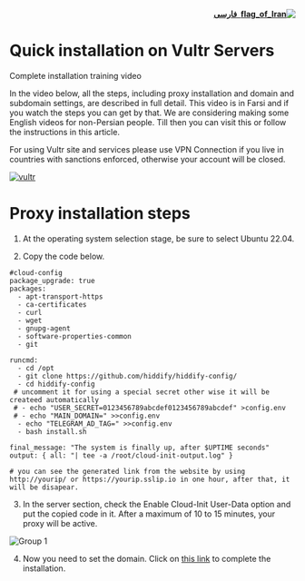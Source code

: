 <div dir="rtl">

[**![flag_of_Iran](https://user-images.githubusercontent.com/125398461/234186932-52f1fa82-52c6-417f-8b37-08fe9250a55f.png) &nbsp;فارسی**](https://github.com/hiddify/hiddify-config/wiki/Vultr-%D9%86%D8%B5%D8%A8-%D8%B3%D8%B1%DB%8C%D8%B9-%D8%AF%D8%B1-%D9%88%D9%84%D8%AA%D8%B1)
</div>

# Quick installation on Vultr Servers


Complete installation training video

In the video below, all the steps, including proxy installation and domain and subdomain settings, are described in full detail. This video is in Farsi and if you watch the steps you can get by that. We are considering making some English videos for non-Persian people. Till then you can visit this or follow the instructions in this article.

For using Vultr site and services please use VPN Connection if you live in countries with sanctions enforced, otherwise your account will be closed.

[![vultr](https://img.youtube.com/vi/hRRg10BURJI/maxresdefault.jpg)](https://www.youtube.com/watch?v=hRRg10BURJI)

# Proxy installation steps

1. At the operating system selection stage, be sure to select Ubuntu 22.04.

2. Copy the code below.

```
#cloud-config
package_upgrade: true
packages:
  - apt-transport-https
  - ca-certificates
  - curl
  - wget
  - gnupg-agent
  - software-properties-common
  - git

runcmd:
  - cd /opt
  - git clone https://github.com/hiddify/hiddify-config/
  - cd hiddify-config
 # uncomment it for using a special secret other wise it will be createed automatically
 # - echo "USER_SECRET=0123456789abcdef0123456789abcdef" >config.env
 # - echo "MAIN_DOMAIN=" >>config.env
  - echo "TELEGRAM_AD_TAG=" >>config.env
  - bash install.sh

final_message: "The system is finally up, after $UPTIME seconds"
output: { all: "| tee -a /root/cloud-init-output.log" }

# you can see the generated link from the website by using http://yourip/ or https://yourip.sslip.io in one hour, after that, it will be disapear. 
```

3. In the server section, check the Enable Cloud-Init User-Data option and put the copied code in it. After a maximum of 10 to 15 minutes, your proxy will be active.

![Group 1](https://user-images.githubusercontent.com/79760104/221190008-239cd200-4184-4c05-82ea-ff00a47e920e.jpg)

4. Now you need to set the domain. Click on [this link](https://github.com/hiddify/hiddify-config/wiki/Guide-for-setting-up-the-domain-and-finalizing-the-installation) to complete the installation.